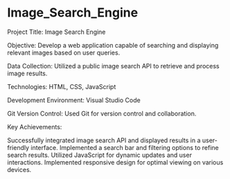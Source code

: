 # Image_Search_Engine
Project Title: Image Search Engine

Objective: Develop a web application capable of searching and displaying relevant images based on user queries.

Data Collection: Utilized a public image search API to retrieve and process image results.

Technologies: HTML, CSS, JavaScript

Development Environment: Visual Studio Code

Git Version Control: Used Git for version control and collaboration.

Key Achievements:

Successfully integrated image search API and displayed results in a user-friendly interface.
Implemented a search bar and filtering options to refine search results.
Utilized JavaScript for dynamic updates and user interactions.
Implemented responsive design for optimal viewing on various devices.
